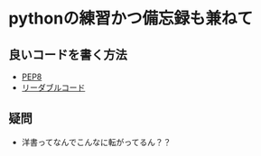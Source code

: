 # pythonの練習かつ備忘録も兼ねて

## 良いコードを書く方法
- [PEP8](https://pep8-ja.readthedocs.io/ja/latest)
- [リーダブルコード](http://libgen.gs/ads.php?md5=149128e47c5cea6be986bebf001ecc5a)


## 疑問
- 洋書ってなんでこんなに転がってるん？？

